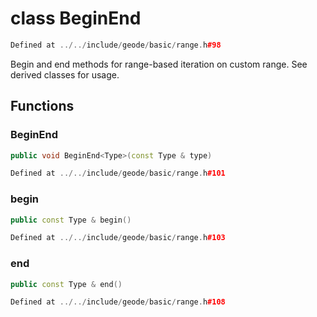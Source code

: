 # class BeginEnd

```cpp
Defined at ../../include/geode/basic/range.h#98
```

 Begin and end methods for range-based iteration on custom range. See derived classes for usage.





## Functions

### BeginEnd

```cpp
public void BeginEnd<Type>(const Type & type)
```

```cpp
Defined at ../../include/geode/basic/range.h#101
```

### begin

```cpp
public const Type & begin()
```

```cpp
Defined at ../../include/geode/basic/range.h#103
```

### end

```cpp
public const Type & end()
```

```cpp
Defined at ../../include/geode/basic/range.h#108
```



